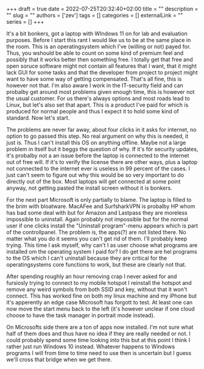 +++ 
draft = true
date = 2022-07-25T20:32:40+02:00
title = ""
description = ""
slug = ""
authors = ['zev']
tags = []
categories = []
externalLink = ""
series = []
+++

It's a bit bonkers, got a laptop with WIndows 11 on for lab and evaluation purposes. Before I start this rant I would like us to be at the same place in the room. This is an operatingsystem which I've (willing or not) payed for. Thus, you wshould be able to count on some kind of premium feel and possibly that it works better then something free. I totally get that free and open soruce software might not contain all features that I want, that it might lack GUI for some tasks and that the developer from project to project might want to have some way of getting compensated. That's all fine, this is however not that. I'm also aware I work in the IT-security field and can probalby get around most problems given enough time, this is however not the usual customer. For us there's always options and most roads lead to Linux, but let's also set that apart. This is a product I've paid for which is produced for normal people and thus I expect it to hold some kind of standard. Now let's start.

The problems are never far away, about four clicks in it asks for internet, no option to go passed this step. No real argument on why this is needed, it just is. Thus I can't install this OS on anything offline. Maybe not a large problem in itself but it beggs the question of why. If it's för security updates, it's probalby not a an issue before the laptop is connected to the internet out of free will. If it's to verify the license there are other ways, plus a laptop not connected to the internet ever is useless in 99 percent of the cases. I just can't seem to figure out why this would be so very important to do directly out of the box. Most laptops will get connected at some point anyway, not getting pasted the install screen without it is bonkers.

For the next part Microsoft is only partially to blame. The laptop is filled to the brim with bloatware. MacAFee and SurfsharkVPN is probalby HP whom has bad some deal with but for Amazon and Lastpass they are moreless impossible to uninstall. Again probably not impossible but for the normal user if one clicks install the "Uninstall program"-menu appears which is part of the controllpanel. The problem is, the apps(?) are not listed there. No matter what you do it seems you can't get rid of them. I'll probably keep trying. This time I ask myself, why can't I as user choose what programs are installed om the operating system I paid for? I do get there are hel programs to the OS which I can't uninstall because they are critical for the operatingsystems core functions to work, but these are clearly not that.

After spending roughly an hour removing crap I never asked for and fursiosly trying to connect to my mobile hotspot I reinstall the hotspot and remove any weird symbols from both SSID and key, without that it won't connect. This has worked fine on both my linux machine and my iPhone but it's apperently an edge case Microsoft has forgott to test. At least one can now move the start menu back to the left (it's however unclear if one cloud choose to have the task manager in portrait mode instead).

On Microsofts side there are a ton of apps now installed. I'm not sure what half of them does and thus have no idea if they are really needed or not. I could probably spend some time looking into this but at this point I think I rather just run Windows 10 instead. Whatever happens to Windows programs I will from time to time need to use then is uncertain but I guess we'll cross that bridge when we get there.
